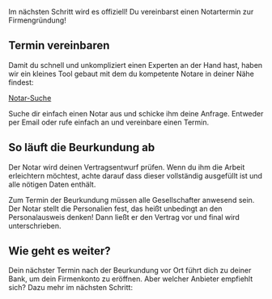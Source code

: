 Im nächsten Schritt wird es offiziell! Du vereinbarst einen Notartermin zur Firmengründung!

## Termin vereinbaren

Damit du schnell und unkompliziert einen Experten an der Hand hast, haben wir ein kleines Tool gebaut mit dem du kompetente Notare in deiner Nähe findest:

[Notar-Suche](Unternehmensregister)

Suche dir einfach einen Notar aus und schicke ihm deine Anfrage. Entweder per Email oder rufe einfach an und vereinbare einen Termin.

## So läuft die Beurkundung ab

Der Notar wird deinen Vertragsentwurf prüfen. Wenn du ihm die Arbeit erleichtern möchtest, achte darauf dass dieser vollständig ausgefüllt ist und alle nötigen Daten enthält.

Zum Termin der Beurkundung müssen alle Gesellschafter anwesend sein. Der Notar stellt die Personalien fest, das heißt unbedingt an den Personalausweis denken! Dann ließt er den Vertrag vor und final wird unterschrieben.

## Wie geht es weiter?

Dein nächster Termin nach der Beurkundung vor Ort führt dich zu deiner Bank, um dein Firmenkonto zu eröffnen. Aber welcher Anbieter empfiehlt sich? Dazu mehr im nächsten Schritt:
